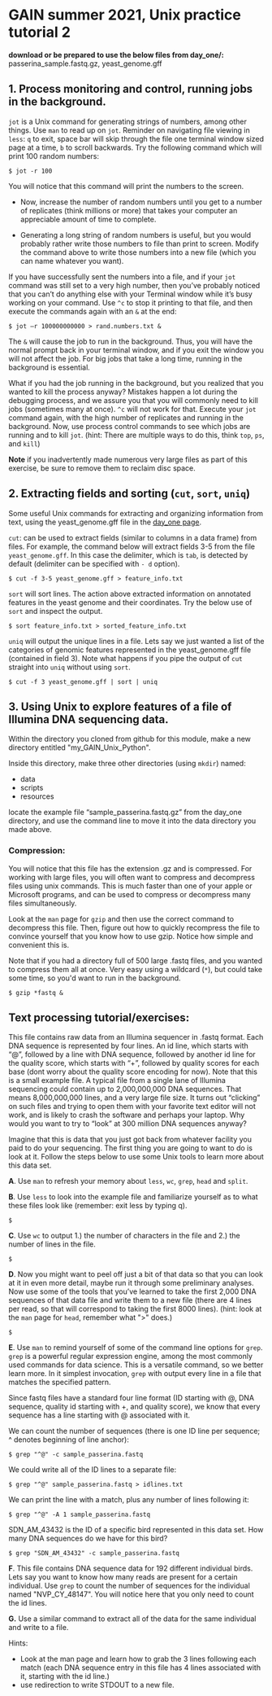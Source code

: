 # GAIN summer 2021, Unix practice tutorial 2

**download or be prepared to use the below files from day_one/:**
passerina_sample.fastq.gz, yeast_genome.gff


## 1. Process monitoring and control, running jobs in the background.

`jot`  is a Unix command for generating strings of numbers, among other things. Use `man` to read up on `jot`. Reminder on navigating file viewing in `less`: `q` to exit, space bar will skip through the file one terminal window sized page at a time, `b` to scroll backwards. Try the following command which will print 100 random numbers:

    $ jot -r 100

You will notice that this command will print the numbers to the screen. 

- Now, increase the number of random numbers until you get to a number of replicates (think millions or more) that takes your computer an appreciable amount of time to complete. 

- Generating a long string of random numbers is useful, but you would probably rather write those numbers to file than print to screen. Modify the command above to write those numbers into a new file (which you can name whatever you want).

If you have successfully sent the numbers into a file, and if your `jot` command was still set to a very high number, then you’ve probably noticed that you can’t do anything else with your Terminal window while it’s busy working on your command. Use `^c` to stop it printing to that file, and then execute the commands again with an `&` at the end:


    $ jot –r 100000000000 > rand.numbers.txt &

The `&` will cause the job to run in the background. Thus, you will have the normal prompt back in your terminal window, and if you exit the window you will not affect the job. For big jobs that take a long time, running in the background is essential. 

What if you had the job running in the background, but you realized that you wanted to kill the process anyway? Mistakes happen a lot during the debugging process, and we assure you that you will commonly need to kill jobs (sometimes many at once).  `^c` will not work for that. Execute your `jot` command again, with the high number of replicates and running in the background. Now, use process control commands to see which jobs are running and to kill `jot`. (hint: There are multiple ways to do this, think `top`, `ps`, and `kill`)


**Note** if you inadvertently made numerous very large files as part of this exercise, be sure to remove them to reclaim disc space.

## 2. Extracting fields and sorting (`cut`, `sort`, `uniq`)

Some useful Unix commands for extracting and organizing information from text, using the yeast_genome.gff file in the [day_one page](https://github.com/tparchman/GAIN_summer2021/tree/main/day_one).

`cut`: can be used to extract fields (similar to columns in a data frame) from files. For example, the command below will extract fields 3-5 from the file `yeast_genome.gff`. In this case the delimiter, which is `tab`, is detected by default (delimiter can be specified with `- d` option). 

    $ cut -f 3-5 yeast_genome.gff > feature_info.txt


`sort` will sort lines. The action above extracted information on annotated features in the yeast genome and their coordinates. Try the below use of `sort` and inspect the output.

    $ sort feature_info.txt > sorted_feature_info.txt

`uniq` will output the unique lines in a file. Lets say we just wanted a list of the categories of genomic features represented in the yeast_genome.gff file (contained in field 3). Note what happens if you pipe the output of `cut` straight into `uniq` without using `sort`.

    $ cut -f 3 yeast_genome.gff | sort | uniq

## 3. Using Unix to explore features of a file of Illumina DNA sequencing data.

Within the directory you cloned from github for this module, make a new directory entitled "my_GAIN_Unix_Python".

Inside this directory, make three other directories (using `mkdir`) named:
- data
- scripts
- resources

locate the example file “sample_passerina.fastq.gz” from the day_one directory, and use the command line to move it into the data directory you made above. 

### Compression: 
You will notice that this file has the extension .gz and is compressed. For working with large files, you will often want to compress and decompress files using unix commands. This is much faster than one of your apple or Microsoft programs, and can be used to compress or decompress many files simultaneously.

Look at the `man` page for `gzip` and then use the correct command to decompress this file. Then, figure out how to quickly recompress the file to convince yourself that you know how to use gzip. Notice how simple and convenient this is. 

Note that if you had a directory full of 500 large .fastq files, and you wanted to compress them all at once. Very easy using a wildcard (`*`), but could take some time, so you'd want to run in the background.

    $ gzip *fastq &


## Text processing tutorial/exercises: 
This file contains raw data from an Illumina sequencer in .fastq format. Each DNA sequence is represented by four lines. An id line, which starts with “@”, followed by a line with DNA sequence, followed by another id line for the quality score, which starts with “+”, followed by quality scores for each base (dont worry about the quality score encoding for now). Note that this is a small example file. A typical file from a single lane of Illumina sequencing could contain up to 2,000,000,000 DNA sequences. That means 8,000,000,000 lines, and a very large file size. It turns out “clicking” on such files and trying to open them with your favorite text editor will not work, and is likely to crash the software and perhaps your laptop. Why would you want to try to “look” at 300 million DNA sequences anyway?

Imagine that this is data that you just got back from whatever facility you paid to do your  sequencing. The first thing you are going to want to do is look at it. Follow the steps below to use some Unix tools to learn more about this data set.

**A**. Use `man` to refresh your memory about `less`, `wc`, `grep`, `head` and `split`.

**B**.  Use `less` to look into the example file and familiarize yourself as to what these files look like (remember: exit less by typing q).

    $

**C**. Use `wc` to output 1.) the number of characters in the file and 2.) the number of lines in the file. 

    $

**D**. Now you might want to peel off just a bit of that data so that you can look at it in even more detail, maybe run it through some preliminary analyses. Now use some of the tools that you’ve learned to take the first 2,000 DNA sequences of that data file and write them to a new file (there are 4 lines per read, so that will correspond to taking the first 8000 lines). (hint: look at the `man` page for `head`, remember what ">" does.) 

    $
	
**E**. Use `man` to remind yourself of some of the command line options for `grep`. `grep` is a powerful regular expression engine, among the most commonly used commands for data science. This is a versatile command, so we better learn more. In it simplest invocation, `grep` with output every line in a file that matches the specified pattern.

Since fastq files have a standard four line format (ID starting with @, DNA sequence, quality id starting with +, and quality score), we know that every sequence has a line starting with @ associated with it. 

We can count the number of sequences (there is one ID line per sequence; ^ denotes beginning of line anchor):

    $ grep "^@" -c sample_passerina.fastq

We could write all of the ID lines to a separate file:

    $ grep "^@" sample_passerina.fastq > idlines.txt


We can print the line with a match, plus any number of lines following it:

    $ grep "^@" -A 1 sample_passerina.fastq

SDN_AM_43432 is the ID of a specific bird represented in this data set. How many DNA sequences do we have for this bird?

    $ grep "SDN_AM_43432" -c sample_passerina.fastq


**F**. This file contains DNA sequence data for 192 different individual birds. Lets say you want to know how many reads are present for a certain individual. Use `grep` to count the number of sequences for the individual named "NVP_CY_48147". You will notice here that you only need to count the id lines.

**G.** Use a similar command to extract all of the data for the same individual and write to a file. 

Hints: 
- Look at the man page and learn how to grab the 3 lines following each match (each DNA sequence entry in this file has 4 lines associated with it, starting with the id line.)
- use redirection to write STDOUT to a new file.
    






	
